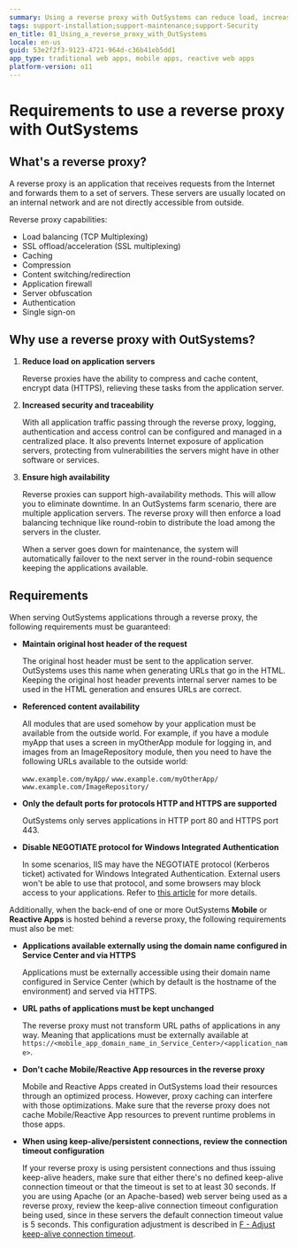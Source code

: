 ```yaml
---
summary: Using a reverse proxy with OutSystems can reduce load, increase security, ensure high availability, and needs to maintain original host headers and URLs for Mobile/Reactive Apps. This article provides information on the needed requirements to use a reverse proxy.
tags: support-installation;support-maintenance;support-Security
en_title: 01_Using_a_reverse_proxy_with_OutSystems
locale: en-us
guid: 53e2f2f3-9123-4721-964d-c36b41eb5dd1
app_type: traditional web apps, mobile apps, reactive web apps
platform-version: o11
---
```


# Requirements to use a reverse proxy with OutSystems

## What's a reverse proxy?

A reverse proxy is an application that receives requests from the Internet and forwards them to a set of servers. These servers are usually located on an internal network and are not directly accessible from outside.

Reverse proxy capabilities:

* Load balancing (TCP Multiplexing)
* SSL offload/acceleration (SSL multiplexing)
* Caching
* Compression
* Content switching/redirection
* Application firewall
* Server obfuscation
* Authentication
* Single sign-on


## Why use a reverse proxy with OutSystems?

1. **Reduce load on application servers**

    Reverse proxies have the ability to compress and cache content, encrypt data (HTTPS), relieving these tasks from the application server.
 
1. **Increased security and traceability**

    With all application traffic passing through the reverse proxy, logging, authentication and access control can be configured and managed in a centralized place. It also prevents Internet exposure of application servers, protecting from vulnerabilities the servers might have in other software or services.
 
1. **Ensure high availability**

    Reverse proxies can support high-availability methods. This will allow you to eliminate downtime. In an OutSystems farm scenario, there are multiple application servers. The reverse proxy will then enforce a load balancing technique like round-robin to distribute the load among the servers in the cluster.

    When a server goes down for maintenance, the system will automatically failover to the next server in the round-robin sequence keeping the applications available.


## Requirements

When serving OutSystems applications through a reverse proxy, the following requirements must be guaranteed:

* **Maintain original host header of the request**

    The original host header must be sent to the application server. OutSystems uses this name when generating URLs that go in the HTML. Keeping the original host header prevents internal server names to be used in the HTML generation and ensures URLs are correct.

* **Referenced content availability**

    All modules that are used somehow by your application must be available from the outside world. For example, if you have a module myApp that uses a screen in myOtherApp module for logging in, and images from an ImageRepository module, then you need to have the following URLs available to the outside world:
    
    `www.example.com/myApp/`
    `www.example.com/myOtherApp/`
    `www.example.com/ImageRepository/`

* **Only the default ports for protocols HTTP and HTTPS are supported**

    OutSystems only serves applications in HTTP port 80 and HTTPS port 443.

* **Disable NEGOTIATE protocol for Windows Integrated Authentication**

    In some scenarios, IIS may have the NEGOTIATE protocol (Kerberos ticket) activated for Windows Integrated Authentication. External users won't be able to use that protocol, and some browsers may block access to your applications. Refer to [this article](https://success.outsystems.com/Support/Enterprise_Customers/Troubleshooting/Issues_logging_in_with_Integrated_Authentication_in_Internet_Explorer_or_Edge) for more details.


Additionally, when the back-end of one or more OutSystems **Mobile** or **Reactive Apps** is hosted behind a reverse proxy, the following requirements must also be met:

* **Applications available externally using the domain name configured in Service Center and via HTTPS**
    
    Applications must be externally accessible using their domain name configured in Service Center (which by default is the hostname of the environment) and served via HTTPS.

* **URL paths of applications must be kept unchanged**

    The reverse proxy must not transform URL paths of applications in any way. Meaning that applications must be externally available at `https://<mobile_app_domain_name_in_Service_Center>/<application_name>`.

* **Don't cache Mobile/Reactive App resources in the reverse proxy**
    
    Mobile and Reactive Apps created in OutSystems load their resources through an optimized process. However, proxy caching can interfere with those optimizations. Make sure that the reverse proxy does not cache Mobile/Reactive App resources to prevent runtime problems in those apps.

* **When using keep-alive/persistent connections, review the connection timeout configuration**

    If your reverse proxy is using persistent connections and thus issuing keep-alive headers, make sure that either there's no defined keep-alive connection timeout or that the timeout is set to at least 30 seconds. If you are using Apache (or an Apache-based) web server being used as a reverse proxy, review the keep-alive connection timeout configuration being used, since in these servers the default connection timeout value is 5 seconds. This configuration adjustment is described in [F - Adjust keep-alive connection timeout](reverse-proxy-config.md#keep-alive-connectionf).
